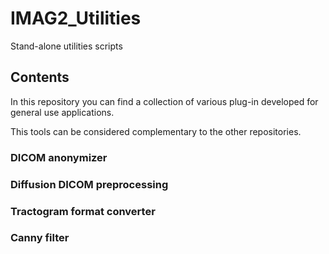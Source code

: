 # IMAG2_Utilities
Stand-alone utilities scripts

## Contents

In this repository you can find a collection of various plug-in developed for
general use applications.

This tools can be considered complementary to the other repositories.

### DICOM anonymizer

### Diffusion DICOM preprocessing

### Tractogram format converter

### Canny filter